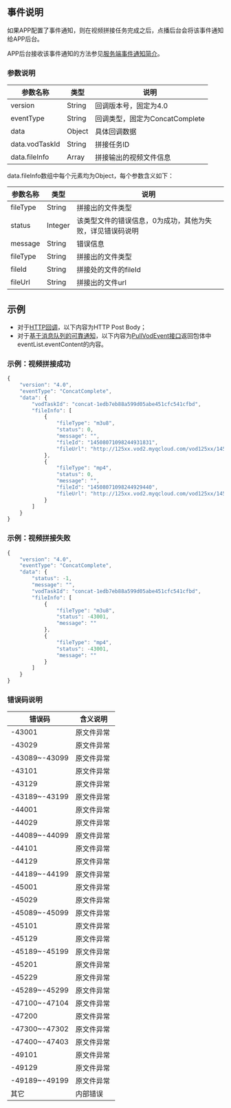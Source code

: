 ## 事件说明
如果APP配置了事件通知，则在视频拼接任务完成之后，点播后台会将该事件通知给APP后台。

APP后台接收该事件通知的方法参见[服务端事件通知简介](/document/product/266/7829)。

### 参数说明
| 参数名称 | 类型 | 说明 |
|---------|---------|---------|
| version | String | 回调版本号，固定为4.0 |
| eventType | String | 回调类型，固定为ConcatComplete |
| data | Object | 具体回调数据 |
| data.vodTaskId | String | 拼接任务ID  |
| data.fileInfo | Array | 拼接输出的视频文件信息 |

data.fileInfo数组中每个元素均为Object，每个参数含义如下：

| 参数名称 | 类型 | 说明 |
|---------|---------|---------|
| fileType | String | 拼接出的文件类型 |
| status | Integer | 该类型文件的错误信息，0为成功，其他为失败，详见错误码说明 |
| message | String | 错误信息 |
| fileType | String | 拼接出的文件类型 |
| fileId | String | 拼接处的文件的fileId |
| fileUrl | String | 拼接出的文件url  |

## 示例

- 对于[HTTP回调](/document/product/266/7829#http.E5.9B.9E.E8.B0.83)，以下内容为HTTP Post Body；
- 对于[基于消息队列的可靠通知](/document/product/266/7829#.E5.9F.BA.E4.BA.8E.E6.B6.88.E6.81.AF.E9.98.9F.E5.88.97.E7.9A.84.E5.8F.AF.E9.9D.A0.E9.80.9A.E7.9F.A5)，以下内容为[PullVodEvent接口](/document/product/266/7818)返回包体中eventList.eventContent的内容。

### 示例：视频拼接成功

```javascript
{
    "version": "4.0",
    "eventType": "ConcatComplete",
    "data": {
        "vodTaskId": "concat-1edb7eb88a599d05abe451cfc541cfbd",
        "fileInfo": [
            {
                "fileType": "m3u8",
                "status": 0,
                "message": "",
                "fileId": "14508071098244931831",
                "fileUrl": "http://125xx.vod2.myqcloud.com/vod125xx/14508071098244931831/playlist.f6.m3u8"
            },
            {
                "fileType": "mp4",
                "status": 0,
                "message": "",
                "fileId": "14508071098244929440",
                "fileUrl": "http://125xx.vod2.myqcloud.com/vod125xx/14508071098244929440/f0.mp4"
            }
        ]
    }
}
```

### 示例：视频拼接失败

```javascript
{
    "version": "4.0",
    "eventType": "ConcatComplete",
    "data": {
        "status": -1,
        "message": "",
        "vodTaskId": "concat-1edb7eb88a599d05abe451cfc541cfbd",
        "fileInfo": [
            {
                "fileType": "m3u8",
                "status": -43001,
                "message": ""
            },
            {
                "fileType": "mp4",
                "status": -43001,
                "message": ""
            }
        ]
    }
}
```

### 错误码说明
| 错误码 | 含义说明|
|---------|---------|
| -43001 | 原文件异常  |
| -43029 | 原文件异常  |
| -43089~-43099 | 原文件异常  |
| -43101 | 原文件异常  |
| -43129 |  原文件异常 |
| -43189~-43199 | 原文件异常  |
| -44001 |原文件异常   |
| -44029 | 原文件异常  |
| -44089~-44099 |原文件异常   |
| -44101 | 原文件异常  |
|-44129  | 原文件异常  |
| -44189~-44199 |原文件异常   |
| -45001 | 原文件异常  |
| -45029 | 原文件异常  |
| -45089~-45099 |原文件异常   |
| -45101 |原文件异常   |
| -45129 |原文件异常   |
| -45189~-45199 |原文件异常   |
| -45201 |原文件异常   |
| -45229 | 原文件异常  |
| -45289~-45299 |原文件异常   |
| -47100~-47104 |原文件异常   |
| -47200 |原文件异常   |
| -47300~-47302 |原文件异常   |
| -47400~-47403 |原文件异常   |
| -49101 |原文件异常   |
| -49129 |原文件异常   |
| -49189~-49199 |原文件异常   |
| 其它 |内部错误   |
